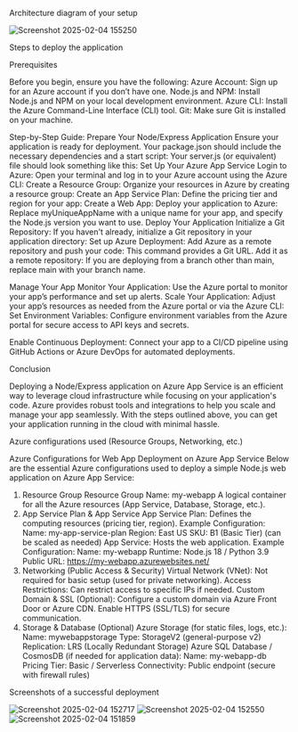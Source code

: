 
Architecture diagram of your setup

![Screenshot 2025-02-04 155250](https://github.com/user-attachments/assets/937dca84-e50f-4243-9d7f-08e1fbdda40e)




Steps to deploy the application


Prerequisites

Before you begin, ensure you have the following:
Azure Account: Sign up for an Azure account if you don’t have one.
Node.js and NPM: Install Node.js and NPM on your local development environment.
Azure CLI: Install the Azure Command-Line Interface (CLI) tool.
Git: Make sure Git is installed on your machine.

Step-by-Step Guide:
Prepare Your Node/Express Application
Ensure your application is ready for deployment. Your package.json should include the necessary dependencies and a start script:
Your server.js (or equivalent) file should look something like this:
Set Up Your Azure App Service
Login to Azure: Open your terminal and log in to your Azure account using the Azure CLI:
Create a Resource Group: Organize your resources in Azure by creating a resource group:
Create an App Service Plan: Define the pricing tier and region for your app:
Create a Web App: Deploy your application to Azure:
Replace myUniqueAppName with a unique name for your app, and specify the Node.js version you want to use.
Deploy Your Application
Initialize a Git Repository: If you haven't already, initialize a Git repository in your application directory:
Set up Azure Deployment: Add Azure as a remote repository and push your code:
This command provides a Git URL. Add it as a remote repository:
If you are deploying from a branch other than main, replace main with your branch name.

Manage Your App
Monitor Your Application: Use the Azure portal to monitor your app’s performance and set up alerts.
Scale Your Application: Adjust your app’s resources as needed from the Azure portal or via the Azure CLI:
Set Environment Variables: Configure environment variables from the Azure portal for secure access to API keys and secrets.

Enable Continuous Deployment: Connect your app to a CI/CD pipeline using GitHub Actions or Azure DevOps for automated deployments.

Conclusion

Deploying a Node/Express application on Azure App Service is an efficient way to leverage cloud infrastructure while focusing on your application's code. Azure provides robust tools and integrations to help you scale and manage your app seamlessly. With the steps outlined above, you can get your application running in the cloud with minimal hassle.



Azure configurations used (Resource Groups, Networking, etc.)



Azure Configurations for Web App Deployment on Azure App Service
Below are the essential Azure configurations used to deploy a simple Node.js web application on Azure App Service:

1. Resource Group
Resource Group Name: my-webapp
A logical container for all the Azure resources (App Service, Database, Storage, etc.).
2. App Service Plan & App Service
App Service Plan: Defines the computing resources (pricing tier, region).
Example Configuration:
Name: my-app-service-plan
Region: East US
SKU: B1 (Basic Tier) (can be scaled as needed)
App Service: Hosts the web application.
Example Configuration:
Name: my-webapp
Runtime: Node.js 18 / Python 3.9
Public URL: https://my-webapp.azurewebsites.net/
3. Networking (Public Access & Security)
Virtual Network (VNet): Not required for basic setup (used for private networking).
Access Restrictions: Can restrict access to specific IPs if needed.
Custom Domain & SSL (Optional):
Configure a custom domain via Azure Front Door or Azure CDN.
Enable HTTPS (SSL/TLS) for secure communication.
4. Storage & Database (Optional)
Azure Storage (for static files, logs, etc.):
Name: mywebappstorage
Type: StorageV2 (general-purpose v2)
Replication: LRS (Locally Redundant Storage)
Azure SQL Database / CosmosDB (if needed for application data):
Name: my-webapp-db
Pricing Tier: Basic / Serverless
Connectivity: Public endpoint (secure with firewall rules)




Screenshots of a successful deployment

![Screenshot 2025-02-04 152717](https://github.com/user-attachments/assets/95211e10-0420-401b-b3ec-b36ecfeca349)
![Screenshot 2025-02-04 152550](https://github.com/user-attachments/assets/5674b72f-cc1b-41f8-ba3c-c639cc708b72)
![Screenshot 2025-02-04 151859](https://github.com/user-attachments/assets/ae33013f-c4b0-4aea-a378-b7a49145657c)

